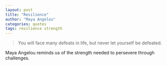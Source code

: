 ```yaml
---
layout: post
title: "Resilience"
author: "Maya Angelou"
categories: quotes
tags: resilience strength
---
```


> You will face many defeats in life, but never let yourself be defeated.

Maya Angelou reminds us of the strength needed to persevere through challenges.

